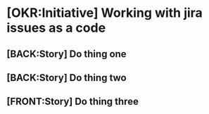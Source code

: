 # [OKR:Initiative] Working with jira issues as a code
## [BACK:Story] Do thing one
## [BACK:Story] Do thing two
## [FRONT:Story] Do thing three
